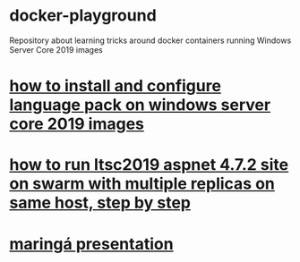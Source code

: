 # docker-playground
Repository about learning tricks around docker containers running Windows Server Core 2019 images

# [how to install and configure language pack on windows server core 2019 images](./langpack-on-servercore2019.md)

# [how to run ltsc2019 aspnet 4.7.2 site on swarm with multiple replicas on same host, step by step](./simplest-way-swarm-servercore2019.md)

# [maringá presentation](./mga-presentation/readme.md)
